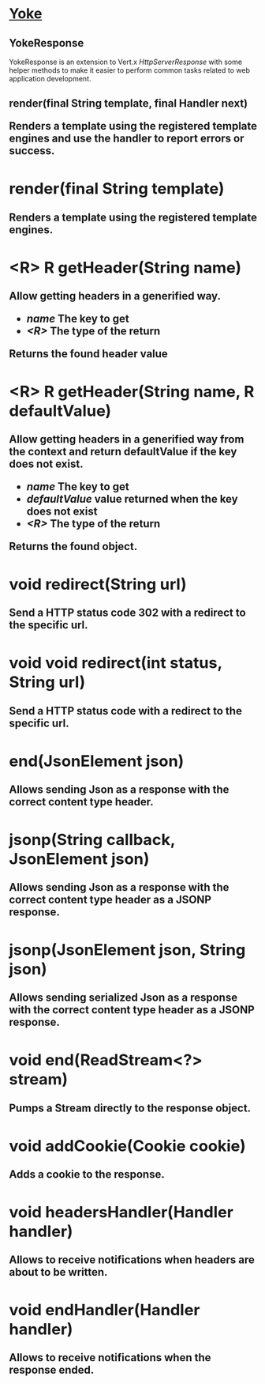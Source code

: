 # [Yoke](/)

## YokeResponse

YokeResponse is an extension to Vert.x *HttpServerResponse* with some helper methods to make it easier to perform common
tasks related to web application development.

## render(final String template, final Handler<Object> next)

Renders a template using the registered template engines and use the handler to report errors or success.


## render(final String template)

Renders a template using the registered template engines.


## &lt;R&gt; R getHeader(String name)

Allow getting headers in a generified way.

* *name* The key to get
* *&lt;R&gt;* The type of the return

Returns the found header value


## &lt;R&gt; R getHeader(String name, R defaultValue)

Allow getting headers in a generified way from the context and return defaultValue if the key does not exist.

* *name* The key to get
* *defaultValue* value returned when the key does not exist
* *&lt;R&gt;* The type of the return

Returns the found object.


## void redirect(String url)

Send a HTTP status code 302 with a redirect to the specific url.


## void void redirect(int status, String url)

Send a HTTP status code with a redirect to the specific url.


## end(JsonElement json)

Allows sending Json as a response with the correct content type header.


## jsonp(String callback, JsonElement json)

Allows sending Json as a response with the correct content type header as a JSONP response.


## jsonp(JsonElement json, String json)

Allows sending serialized Json as a response with the correct content type header as a JSONP response.


## void end(ReadStream<?> stream)

Pumps a Stream directly to the response object.


## void addCookie(Cookie cookie)

Adds a cookie to the response.


## void headersHandler(Handler<Void> handler)

Allows to receive notifications when headers are about to be written.


## void endHandler(Handler<Void> handler)

Allows to receive notifications when the response ended.
